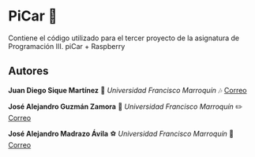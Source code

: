 # PiCar :car:
Contiene el código utilizado para el tercer proyecto de la asignatura de Programación III. piCar + Raspberry

## Autores

**Juan Diego Sique Martínez** :musical_keyboard: *Universidad Francisco Marroquín* :notes: [Correo](juandiegosique@ufm.edu)


**José Alejandro Guzmán Zamora** :money_with_wings: *Universidad Francisco Marroquín* :pencil2: [Correo](joseguzman@ufm.edu)


**José Alejandro Madrazo Ávila** :soccer: *Universidad Francisco Marroquín* :green_book: [Correo](amadrazo@ufm.edu)

